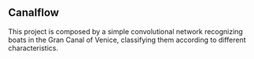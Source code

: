 ## Canalflow

This project is composed by a simple convolutional network recognizing boats in the Gran Canal of Venice, classifying them according
to different characteristics.
